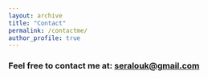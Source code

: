 ```yaml
---
layout: archive
title: "Contact"
permalink: /contactme/
author_profile: true
---
```


### Feel free to contact me at: <seralouk@gmail.com>

<meta name="google-site-verification" content="-KXtUwKiZPbH6QKiAJTOFGx7X1oFTnGS4dZLv7eq3Xg" />